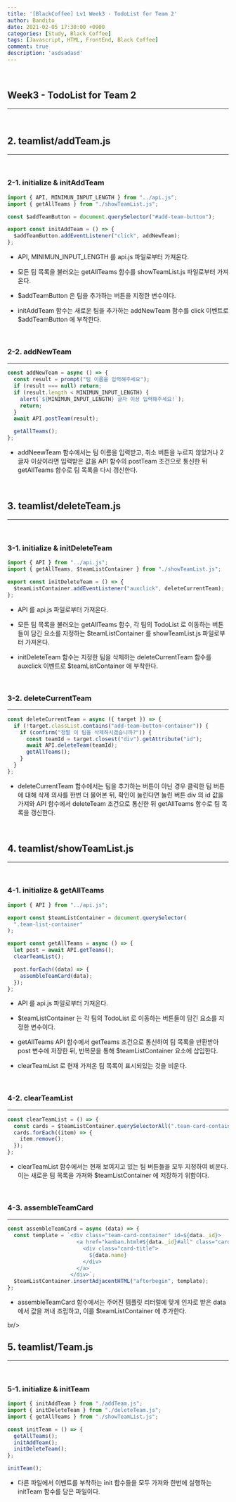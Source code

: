 ```yaml
---
title: '[BlackCoffee] Lv1 Week3 - TodoList for Team 2'
author: Bandito
date: 2021-02-05 17:30:00 +0900
categories: [Study, Black Coffee]
tags: [Javascript, HTML, FrontEnd, Black Coffee]
comment: true
description: 'asdsadasd'
---
```


<br/>

## Week3 - TodoList for Team 2
***

<br/>

## 2. teamlist/addTeam.js
***

<br/>

### 2-1. initialize & initAddTeam

```javascript
import { API, MINIMUN_INPUT_LENGTH } from "../api.js";
import { getAllTeams } from "./showTeamList.js";

const $addTeamButton = document.querySelector("#add-team-button");

export const initAddTeam = () => {
  $addTeamButton.addEventListener("click", addNewTeam);
};
```

+ API, MINIMUN_INPUT_LENGTH 를 api.js 파일로부터 가져온다.

+ 모든 팀 목록을 불러오는 getAllTeams 함수를 showTeamList.js 파일로부터 가져온다.

+ $addTeamButton 은 팀을 추가하는 버튼을 지정한 변수이다.

+ initAddTeam 함수는 새로운 팀을 추가하는 addNewTeam 함수를 click 이벤트로 $addTeamButton 에 부착한다.


<br/>

### 2-2. addNewTeam
***
```javascript
const addNewTeam = async () => {
  const result = prompt("팀 이름을 입력해주세요");
  if (result === null) return;
  if (result.length < MINIMUN_INPUT_LENGTH) {
    alert(`${MINIMUN_INPUT_LENGTH} 글자 이상 입력해주세요!`);
    return;
  }
  await API.postTeam(result);

  getAllTeams();
};
```

+ addNeewTeam 함수에서는 팀 이름을 입력받고, 취소 버튼을 누르지 않았거나 2글자 이상이라면 입력받은 값을 API 함수의 postTeam 조건으로 통신한 뒤 getAllTeams 함수로 팀 목록을 다시 갱신한다.


<br/>

## 3. teamlist/deleteTeam.js
***

<br/>

### 3-1. initialize & initDeleteTeam

```javascript
import { API } from "../api.js";
import { getAllTeams, $teamListContainer } from "./showTeamList.js";

export const initDeleteTeam = () => {
  $teamListContainer.addEventListener("auxclick", deleteCurrentTeam);
};
```

+ API 를 api.js 파일로부터 가져온다.

+ 모든 팀 목록을 불러오는 getAllTeams 함수, 각 팀의 TodoList 로 이동하는 버튼들이 담긴 요소를 지정하는 $teamListContainer 를 showTeamList.js 파일로부터 가져온다.

+ initDeleteTeam 함수는 지정한 팀을 삭제하는 deleteCurrentTeam 함수를 auxclick 이벤트로 $teamListContainer 에 부착한다.


<br/>

### 3-2. deleteCurrentTeam
***
```javascript
const deleteCurrentTeam = async ({ target }) => {
  if (!target.classList.contains("add-team-button-container")) {
    if (confirm("정말 이 팀을 삭제하시겠습니까?")) {
      const teamId = target.closest("div").getAttribute("id");
      await API.deleteTeam(teamId);
      getAllTeams();
    }
  }
};
```

+ deleteCurrentTeam 함수에서는 팀을 추가하는 버튼이 아닌 경우 클릭한 팀 버튼에 대해 삭제 의사를 한번 더 물어본 뒤, 확인이 눌린다면 눌린 버튼 div 의 id 값을 가져와 API 함수에서 deleteTeam 조건으로 통신한 뒤 getAllTeams 함수로 팀 목록을 갱신한다.

<br/>

## 4. teamlist/showTeamList.js
***

<br/>

### 4-1. initialize & getAllTeams

```javascript
import { API } from "../api.js";

export const $teamListContainer = document.querySelector(
  ".team-list-container"
);

export const getAllTeams = async () => {
  let post = await API.getTeams();
  clearTeamList();

  post.forEach((data) => {
    assembleTeamCard(data);
  });
};
```

+ API 를 api.js 파일로부터 가져온다.

+ $teamListContainer 는 각 팀의 TodoList 로 이동하는 버튼들이 담긴 요소를 지정한 변수이다.

+ getAllTeams API 함수에서 getTeams 조건으로 통신하여 팀 목록을 반환받아 post 변수에 저장한 뒤, 반복문을 통해 $teamListContainer 요소에 삽입한다.

+ clearTeamList 로 현재 가져온 팀 목록이 표시되있는 것을 비운다.


<br/>

### 4-2. clearTeamList
***
```javascript
const clearTeamList = () => {
  const cards = $teamListContainer.querySelectorAll(".team-card-container");
  cards.forEach((item) => {
    item.remove();
  });
};
```

+ clearTeamList 함수에서는 현재 보여지고 있는 팀 버튼들을 모두 지정하여 비운다. 이는 새로운 팀 목록을 가져와 $teamListContainer 에 저장하기 위함이다.

<br/>

### 4-3. assembleTeamCard
***
```javascript
const assembleTeamCard = async (data) => {
  const template = `<div class="team-card-container" id=${data._id}>
                      <a href="kanban.html#${data._id}#all" class="card">
                        <div class="card-title">
                          ${data.name}
                        </div>
                      </a>
                    </div>`;
  $teamListContainer.insertAdjacentHTML("afterbegin", template);
};
```

+ assembleTeamCard 함수에서는 주어진 템플릿 리터럴에 맞게 인자로 받은 data 에서 값을 꺼내 조립하고, 이를 $teamListContainer 에 추가한다.

br/>

## 5. teamlist/Team.js
***

<br/>

### 5-1. initialize & initTeam

```javascript
import { initAddTeam } from "./addTeam.js";
import { initDeleteTeam } from "./deleteTeam.js";
import { getAllTeams } from "./showTeamList.js";

const initTeam = () => {
  getAllTeams();
  initAddTeam();
  initDeleteTeam();
};

initTeam();

```

+ 다른 파일에서 이벤트를 부착하는 init 함수들을 모두 가져와 한번에 실행하는 initTeam 함수를 담은 파일이다. 